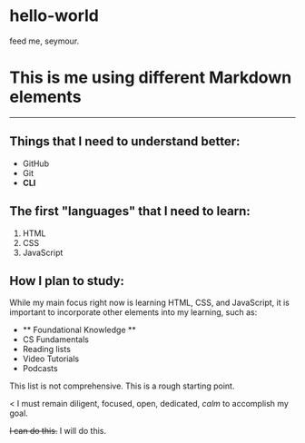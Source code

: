 # hello-world
feed me, seymour.

# This is me using different Markdown elements

-----------------------

## Things that I need to **understand** better:

  - GitHub
  - Git
  - **CLI**

## The first "languages" that I need to learn:

  1. HTML
  2. CSS
  3. JavaScript

## How I plan to study:

While my main focus right now is learning HTML, CSS, and JavaScript, it is important to incorporate other elements into my learning, such as:

  - ** Foundational Knowledge **
  - CS Fundamentals
  - Reading lists
  - Video Tutorials
  - Podcasts

This list is not comprehensive. This is a rough starting point.

< I must remain diligent, focused, open, dedicated, *calm* to accomplish my goal.

~~I can do this.~~ I will do this.
